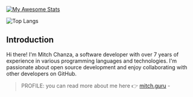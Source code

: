 [![My Awesome Stats](https://awesome-github-stats.azurewebsites.net/user-stats/mitch1009)](https://git.io/awesome-stats-card)



![Top Langs](https://github-readme-stats.vercel.app/api/top-langs/?username=mitch1009&hide_progress=true)
## Introduction
Hi there! I'm Mitch Chanza, a software developer with over 7 years of experience in various programming languages and technologies. I'm passionate about open source development and enjoy collaborating with other developers on GitHub.
> PROFILE: you can read more about me here 👉 [mitch.guru](https://mitch.guru) - 
